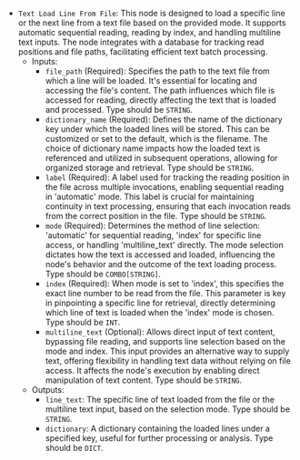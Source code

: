 - `Text Load Line From File`: This node is designed to load a specific line or the next line from a text file based on the provided mode. It supports automatic sequential reading, reading by index, and handling multiline text inputs. The node integrates with a database for tracking read positions and file paths, facilitating efficient text batch processing.
    - Inputs:
        - `file_path` (Required): Specifies the path to the text file from which a line will be loaded. It's essential for locating and accessing the file's content. The path influences which file is accessed for reading, directly affecting the text that is loaded and processed. Type should be `STRING`.
        - `dictionary_name` (Required): Defines the name of the dictionary key under which the loaded lines will be stored. This can be customized or set to the default, which is the filename. The choice of dictionary name impacts how the loaded text is referenced and utilized in subsequent operations, allowing for organized storage and retrieval. Type should be `STRING`.
        - `label` (Required): A label used for tracking the reading position in the file across multiple invocations, enabling sequential reading in 'automatic' mode. This label is crucial for maintaining continuity in text processing, ensuring that each invocation reads from the correct position in the file. Type should be `STRING`.
        - `mode` (Required): Determines the method of line selection: 'automatic' for sequential reading, 'index' for specific line access, or handling 'multiline_text' directly. The mode selection dictates how the text is accessed and loaded, influencing the node's behavior and the outcome of the text loading process. Type should be `COMBO[STRING]`.
        - `index` (Required): When mode is set to 'index', this specifies the exact line number to be read from the file. This parameter is key in pinpointing a specific line for retrieval, directly determining which line of text is loaded when the 'index' mode is chosen. Type should be `INT`.
        - `multiline_text` (Optional): Allows direct input of text content, bypassing file reading, and supports line selection based on the mode and index. This input provides an alternative way to supply text, offering flexibility in handling text data without relying on file access. It affects the node's execution by enabling direct manipulation of text content. Type should be `STRING`.
    - Outputs:
        - `line_text`: The specific line of text loaded from the file or the multiline text input, based on the selection mode. Type should be `STRING`.
        - `dictionary`: A dictionary containing the loaded lines under a specified key, useful for further processing or analysis. Type should be `DICT`.
